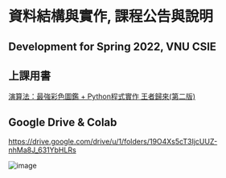 # 資料結構與實作, 課程公告與說明

## Development for Spring 2022, VNU CSIE

## 上課用書

[演算法：最強彩色圖鑑 + Python程式實作 王者歸來(第二版)](https://www.books.com.tw/products/0010880939?loc=P_0003_001)

## Google Drive & Colab

https://drive.google.com/drive/u/1/folders/19O4Xs5cT3IjcUUZ-nhMa8J_631YbHLRs

![image](https://user-images.githubusercontent.com/89304181/161897799-8f3a4022-6eb5-40d8-8d52-042a00892545.png)

